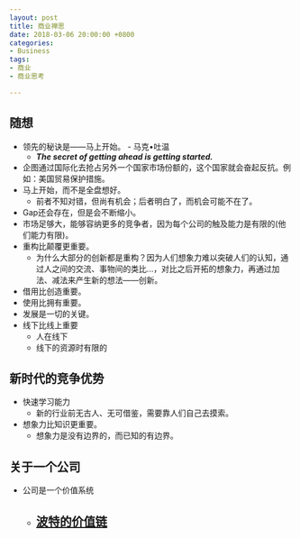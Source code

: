 ```yaml
---
layout: post
title: 商业禅思
date: 2018-03-06 20:00:00 +0800
categories:
- Business
tags:
- 商业
- 商业思考

---
```


## 随想

- 领先的秘诀是——马上开始。 - 马克•吐温
	- ***The secret of getting ahead is getting started.***
- 企图通过国际化去抢占另外一个国家市场份额的，这个国家就会奋起反抗。例如：美国贸易保护措施。
- 马上开始，而不是全盘想好。
	- 前者不知对错，但尚有机会；后者明白了，而机会可能不在了。
- Gap还会存在，但是会不断缩小。
- 市场足够大，能够容纳更多的竞争者，因为每个公司的触及能力是有限的(他们能力有限)。
- 重构比颠覆更重要。
	- 为什么大部分的创新都是重构？因为人们想象力难以突破人们的认知，通过人之间的交流、事物间的类比...，对比之后开拓的想象力，再通过加法、减法来产生新的想法——创新。
- 借用比创造重要。
- 使用比拥有重要。
- 发展是一切的关键。
- 线下比线上重要
	- 人在线下
	- 线下的资源时有限的


## 新时代的竞争优势

- 快速学习能力
	- 新的行业前无古人、无可借鉴，需要靠人们自己去摸索。
- 想象力比知识更重要。
	- 想象力是没有边界的，而已知的有边界。

## 关于一个公司

- 公司是一个价值系统
	- [波特的价值链](https://en.wikipedia.org/wiki/Value_chain)
		- 